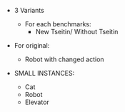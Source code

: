 * 3 Variants
    - For each benchmarks:
        - New Tseitin/ Without Tseitin

* For original:
    - Robot with changed action

* SMALL INSTANCES:
    - Cat
    - Robot
    - Elevator
